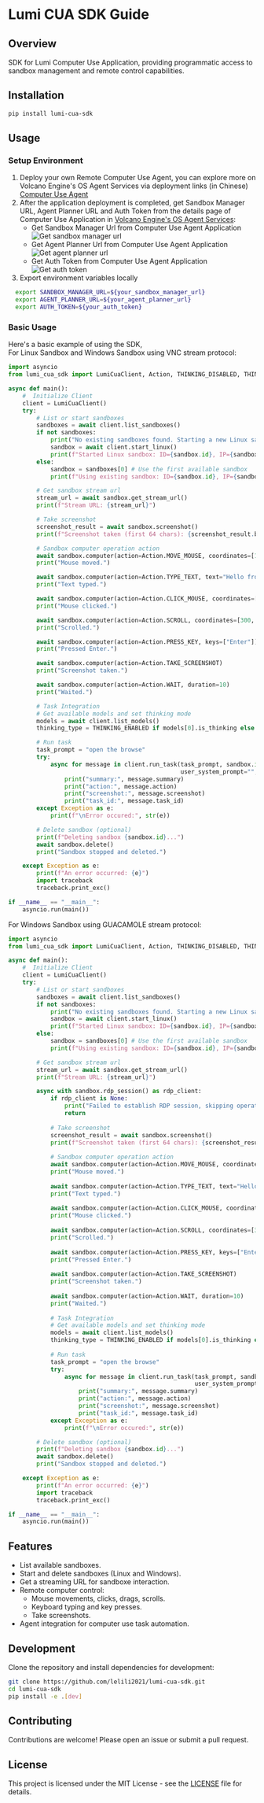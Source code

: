 # Lumi CUA SDK Guide
## Overview

SDK for Lumi Computer Use Application, providing programmatic access to sandbox management and remote control capabilities.

## Installation

```bash
pip install lumi-cua-sdk
```

## Usage
### Setup Environment
1. Deploy your own Remote Computer Use Agent, you can explore more on Volcano Engine's OS Agent Services via deployment links (in Chinese) [Computer Use Agent](https://console.volcengine.com/vefaas/region:vefaas+cn-beijing/application/create?templateId=680b0a890e881f000862d9f0&channel=github&source=ui-tars)
2. After the application deployment is completed, get Sandbox Manager URL, Agent Planner URL and Auth Token from the details page of Computer Use Application in [Volcano Engine's OS Agent Services](https://console.volcengine.com/vefaas/region:vefaas+cn-beijing/application?PageNumber=1&PageSize=10&filterName=&sort=CreateTime-descend):
   - Get Sandbox Manager Url from Computer Use Agent Application
      <picture>
        <img alt="Get sandbox manager url" src="./docs/images/get_sandbox_manager_url.png">
      </picture>
      <br/>
   - Get Agent Planner Url from Computer Use Agent Application
      <picture>
        <img alt="Get agent planner url" src="./docs/images/get_agent_planner_url.png">
      </picture>
      <br/>
   - Get Auth Token from Computer Use Agent Application
      <picture>
        <img alt="Get auth token" src="./docs/images/get_auth_token.png">
      </picture>
      <br/>
3. Export environment variables locally
```bash
  export SANDBOX_MANAGER_URL=${your_sandbox_manager_url} 
  export AGENT_PLANNER_URL=${your_agent_planner_url}   
  export AUTH_TOKEN=${your_auth_token}
```

### Basic Usage
Here's a basic example of using the SDK, \
For Linux Sandbox and Windows Sandbox using VNC stream protocol:

```python
import asyncio
from lumi_cua_sdk import LumiCuaClient, Action, THINKING_DISABLED, THINKING_ENABLED

async def main():
    #  Initialize Client
    client = LumiCuaClient()
    try:
        # List or start sandboxes
        sandboxes = await client.list_sandboxes()
        if not sandboxes:
            print("No existing sandboxes found. Starting a new Linux sandbox...")
            sandbox = await client.start_linux()
            print(f"Started Linux sandbox: ID={sandbox.id}, IP={sandbox.ip_address}, ToolServerEndpoint={sandbox.tool_server_endpoint}")
        else:
            sandbox = sandboxes[0] # Use the first available sandbox
            print(f"Using existing sandbox: ID={sandbox.id}, IP={sandbox.ip_address}")

        # Get sandbox stream url
        stream_url = await sandbox.get_stream_url()
        print(f"Stream URL: {stream_url}")

        # Take screenshot
        screenshot_result = await sandbox.screenshot()
        print(f"Screenshot taken (first 64 chars): {screenshot_result.base_64_image[:64]}...")

        # Sandbox computer operation action
        await sandbox.computer(action=Action.MOVE_MOUSE, coordinates=[100, 150])
        print("Mouse moved.")

        await sandbox.computer(action=Action.TYPE_TEXT, text="Hello from Lumi CUA SDK!")
        print("Text typed.")

        await sandbox.computer(action=Action.CLICK_MOUSE, coordinates=[200, 250], button="right")
        print("Mouse clicked.")

        await sandbox.computer(action=Action.SCROLL, coordinates=[300, 350], scroll_direction="up", scroll_amount=30)
        print("Scrolled.")

        await sandbox.computer(action=Action.PRESS_KEY, keys=["Enter"])
        print("Pressed Enter.")

        await sandbox.computer(action=Action.TAKE_SCREENSHOT)
        print("Screenshot taken.")

        await sandbox.computer(action=Action.WAIT, duration=10)
        print("Waited.")

        # Task Integration
        # Get available models and set thinking mode
        models = await client.list_models()
        thinking_type = THINKING_ENABLED if models[0].is_thinking else THINKING_DISABLED

        # Run task
        task_prompt = "open the browse"
        try:
            async for message in client.run_task(task_prompt, sandbox.id, models[0].name,
                                                 user_system_prompt="", thinking_type=thinking_type):
                print("summary:", message.summary)
                print("action:", message.action)
                print("screenshot:", message.screenshot)
                print("task_id:", message.task_id)
        except Exception as e:
            print(f"\nError occured:", str(e))

        # Delete sandbox (optional)
        print(f"Deleting sandbox {sandbox.id}...")
        await sandbox.delete()
        print("Sandbox stopped and deleted.")

    except Exception as e:
        print(f"An error occurred: {e}")
        import traceback
        traceback.print_exc()

if __name__ == "__main__":
    asyncio.run(main())
```

For Windows Sandbox using GUACAMOLE stream protocol:

```python
import asyncio
from lumi_cua_sdk import LumiCuaClient, Action, THINKING_DISABLED, THINKING_ENABLED

async def main():
    #  Initialize Client
    client = LumiCuaClient()
    try:
        # List or start sandboxes
        sandboxes = await client.list_sandboxes()
        if not sandboxes:
            print("No existing sandboxes found. Starting a new Linux sandbox...")
            sandbox = await client.start_linux()
            print(f"Started Linux sandbox: ID={sandbox.id}, IP={sandbox.ip_address}, ToolServerEndpoint={sandbox.tool_server_endpoint}")
        else:
            sandbox = sandboxes[0] # Use the first available sandbox
            print(f"Using existing sandbox: ID={sandbox.id}, IP={sandbox.ip_address}")

        # Get sandbox stream url
        stream_url = await sandbox.get_stream_url()
        print(f"Stream URL: {stream_url}")

        async with sandbox.rdp_session() as rdp_client:
            if rdp_client is None:
                print("Failed to establish RDP session, skipping operations")
                return
            
            # Take screenshot
            screenshot_result = await sandbox.screenshot()
            print(f"Screenshot taken (first 64 chars): {screenshot_result.base_64_image[:64]}...")
    
            # Sandbox computer operation action
            await sandbox.computer(action=Action.MOVE_MOUSE, coordinates=[100, 150])
            print("Mouse moved.")
    
            await sandbox.computer(action=Action.TYPE_TEXT, text="Hello from Lumi CUA SDK!")
            print("Text typed.")
    
            await sandbox.computer(action=Action.CLICK_MOUSE, coordinates=[200, 250], button="right")
            print("Mouse clicked.")
    
            await sandbox.computer(action=Action.SCROLL, coordinates=[300, 350], scroll_direction="up", scroll_amount=30)
            print("Scrolled.")
    
            await sandbox.computer(action=Action.PRESS_KEY, keys=["Enter"])
            print("Pressed Enter.")
    
            await sandbox.computer(action=Action.TAKE_SCREENSHOT)
            print("Screenshot taken.")
    
            await sandbox.computer(action=Action.WAIT, duration=10)
            print("Waited.")
    
            # Task Integration
            # Get available models and set thinking mode
            models = await client.list_models()
            thinking_type = THINKING_ENABLED if models[0].is_thinking else THINKING_DISABLED
    
            # Run task
            task_prompt = "open the browse"
            try:
                async for message in client.run_task(task_prompt, sandbox.id, models[0].name,
                                                     user_system_prompt="", thinking_type=thinking_type):
                    print("summary:", message.summary)
                    print("action:", message.action)
                    print("screenshot:", message.screenshot)
                    print("task_id:", message.task_id)
            except Exception as e:
                print(f"\nError occured:", str(e))

        # Delete sandbox (optional)
        print(f"Deleting sandbox {sandbox.id}...")
        await sandbox.delete()
        print("Sandbox stopped and deleted.")

    except Exception as e:
        print(f"An error occurred: {e}")
        import traceback
        traceback.print_exc()

if __name__ == "__main__":
    asyncio.run(main())
```

## Features

- List available sandboxes.
- Start and delete sandboxes (Linux and Windows).
- Get a streaming URL for sandboxe interaction.
- Remote computer control:
    - Mouse movements, clicks, drags, scrolls.
    - Keyboard typing and key presses.
    - Take screenshots.
- Agent integration for computer use task automation.

## Development

Clone the repository and install dependencies for development:

```bash
git clone https://github.com/lelili2021/lumi-cua-sdk.git
cd lumi-cua-sdk
pip install -e .[dev]
```

## Contributing

Contributions are welcome! Please open an issue or submit a pull request.

## License

This project is licensed under the MIT License - see the [LICENSE](LICENSE) file for details.